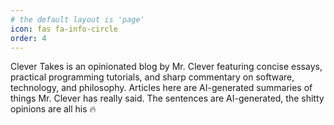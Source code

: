 ```yaml
---
# the default layout is 'page'
icon: fas fa-info-circle
order: 4
---
```


  Clever Takes is an opinionated blog by Mr. Clever featuring concise essays,
  practical programming tutorials, and sharp commentary on software, technology,
  and philosophy. Articles here are AI-generated summaries of things Mr. Clever
  has really said. The sentences are AI-generated, the shitty opinions are all his 🔥